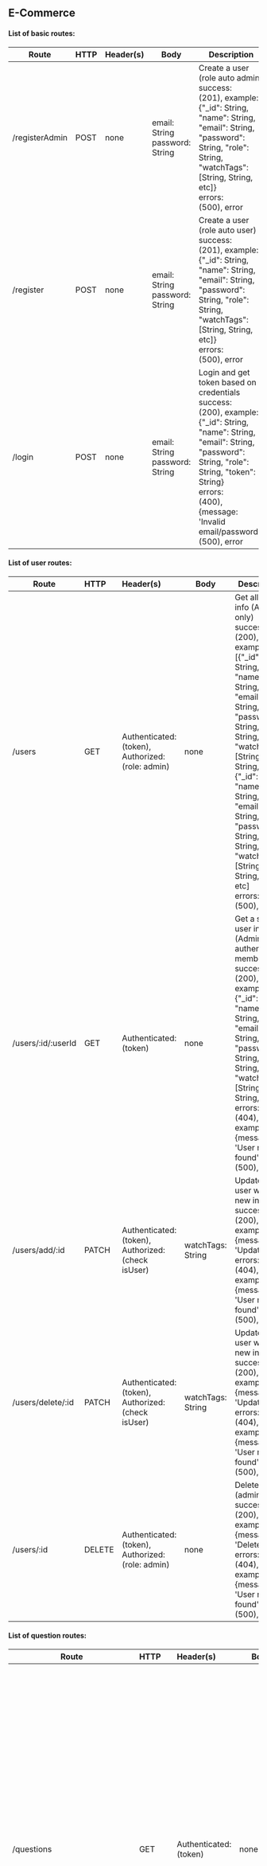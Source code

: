 ## E-Commerce

#### List of basic routes:

| Route          | HTTP | Header(s) | Body                                | Description                                                  |
| -------------- | ---- | --------- | ----------------------------------- | ------------------------------------------------------------ |
| /registerAdmin | POST | none      | email: String<br />password: String | Create a user (role auto admin)<br />success:<br />(201), example: {"_id": String, "name": String, "email": String, "password": String, "role": String, "watchTags": [String, String, etc]}<br />errors:<br />(500), error |
| /register      | POST | none      | email: String<br />password: String | Create a user (role auto user)<br />success:<br />(201), example: {"_id": String, "name": String, "email": String, "password": String, "role": String, "watchTags": [String, String, etc]}<br />errors:<br />(500), error |
| /login         | POST | none      | email: String<br />password: String | Login and get token based on credentials<br />success:<br />(200), example: {"_id": String, "name": String, "email": String, "password": String, "role": String,  "token": String}<br />errors:<br />(400), {message: 'Invalid email/password'}<br />(500), error |



#### List of user routes:

| Route              | HTTP   | Header(s)                                                    | Body              | Description                                                  |
| ------------------ | :----- | :----------------------------------------------------------- | ----------------- | ------------------------------------------------------------ |
| /users             | GET    | Authenticated:<br />(token),<br />Authorized:<br />(role: admin) | none              | Get all users info (Admin only)<br />success:<br />(200), example: [{"_id": String, "name": String, "email": String, "password": String, "role": String, "watchTags": [String, String, etc]}, {"_id": String, "name": String, "email": String, "password": String, "role": String, "watchTags": [String, String, etc]}, etc]<br />errors:<br />(500), error |
| /users/:id/:userId | GET    | Authenticated:<br />(token)                                  | none              | Get a single user info (Admin and authenticated member)<br />success:<br />(200), example: {"_id": String, "name": String, "email": String, "password": String, "role": String, "watchTags": [String, String, etc]}<br />errors:<br />(404), example: {message: 'User not found'}<br />(500), error |
| /users/add/:id     | PATCH  | Authenticated:<br />(token),<br />Authorized:<br />(check isUser) | watchTags: String | Update a user with new info<br />success:<br />(200), example: {message: 'Updated'}<br />errors:<br />(404), example: {message: 'User not found'}<br />(500), error |
| /users/delete/:id  | PATCH  | Authenticated:<br />(token),<br />Authorized:<br />(check isUser) | watchTags: String | Update a user with new info<br />success:<br />(200), example: {message: 'Updated'}<br />errors:<br />(404), example: {message: 'User not found'}<br />(500), error |
| /users/:id         | DELETE | Authenticated:<br />(token),<br />Authorized:<br />(role: admin) | none              | Delete a user (admin only)<br />success:<br />(200), example: {message: 'Deleted'}<br />errors:<br />(404), example: {message: 'User not found'}<br />(500), error |



#### List of question routes:

| Route                            | HTTP   | Header(s)                                                    | Body                                                         | Description                                                  |
| -------------------------------- | :----- | :----------------------------------------------------------- | ------------------------------------------------------------ | ------------------------------------------------------------ |
| /questions                       | GET    | Authenticated:<br />(token)                                  | none                                                         | Get all questions<br />success:<br />(200), example: [{"title": String, "description": String, "answer": [Object, Object, etc], "votes": [Object, Object, etc], "tags": [String, String, etc], userId: Object}, {"title": String, "description": String, "answer": [Object, Object, etc], "votes": [Object, Object, etc], "tags": [String, String, etc], userId: Object}, etc]<br />errors:<br />(500), error |
| /questions/:questionId           | GET    | Authenticated:<br />(token)                                  | none                                                         | Get a single question info<br />success:<br />(200), example: {"title": String, "description": String, "answer": [Object, Object, etc], "votes": [Object, Object, etc], "tags": [String, String, etc], userId: Object}<br />errors:<br />(404), example: {message: 'Product not found'}<br />(500), error |
| /questions/:id                   | POST   | Authenticated:<br />(token),<br />Authorized:<br />(check isUser) | title: String<br />description: String<br />tags: [String, String] | Create a question<br />success:<br />(201), example: {"title": String, "description": String, "answer": [Object, Object, etc], "votes": [Object, Object, etc], "tags": [String, String, etc], userId: Object}<br />errors:<br />(400), example: {"message": String}<br />(500), error |
| /questions/:id/:questionId       | PUT    | Authenticated:<br />(token)<br />Authorized:<br />(check isUser) | title: String<br />description: String<br />tags: [String, String] | Update a question with new info<br />success:<br />(200), example: {"title": String, "description": String, "answer": [Object, Object, etc], "votes": [Object, Object, etc], "tags": [String, String, etc], userId: Object}<br />errors:<br />(404), example: {message: 'Question not found'}<br />(500), error |
| /questions/:id/votes/:questionId | PATCH  | Authenticated:<br />(token),<br />Authorized:<br />(check isUser) | status: String                                               | Update votes of question<br />success:<br />(200), example: {"title": String, "description": String, "answer": [Object, Object, etc], "votes": [Object, Object, etc], "tags": [String, String, etc], userId: Object}<br />errors:<br />(404), example: {message: 'Question not found'}<br />(500), error |
| /questions/:id/:questionId       | DELETE | Authenticated:<br />(token),<br />Authorized:<br />(check isUser) | none                                                         | Delete a question<br />success:<br />(200), example: {message: 'Question successfully deleted'}<br />errors:<br />(404), example: {message: 'Question not found'}<br />(500), error |



#### List of answer routes:

| Route                        | HTTP   | Header(s)                                                    | Body                                                         | Description                                                  |
| ---------------------------- | :----- | :----------------------------------------------------------- | ------------------------------------------------------------ | ------------------------------------------------------------ |
| /answers/:questionId         | GET    | Authenticated:<br />(token)                                  | none                                                         | Get answer by questionId<br />success:<br />(200), example: {"title": String, "description": String, "votes": [Object, Object, etc], "questionId": Object, userId: Object}, {"title": String, "description": String, "votes": [Object, Object, etc], "questionId": Object, userId: Object}<br />errors:<br />(500), error |
| /answers/:id/:questionId     | POST   | Authenticated:<br />(token),<br />Authorized:<br />(check isUser) | title: String<br />description: String<br />questionId: String | Create a answer<br />success:<br />(201), example: {"title": String, "description": String, "votes": [Object, Object, etc], "questionId": Object, userId: Object}, {"title": String, "description": String, "votes": [Object, Object, etc], "questionId": Object, userId: Object}<br />errors:<br />(400), example: {"message": String}<br />(500), error |
| /answers/:id/:answerId       | PUT    | Authenticated:<br />(token)<br />Authorized:<br />(check isUser) | title: String<br />description: String                       | Update a answer with new info<br />success:<br />(200), example: {"title": String, "description": String, "votes": [Object, Object, etc], "questionId": Object, userId: Object}, {"title": String, "description": String, "votes": [Object, Object, etc], "questionId": Object, userId: Object}<br />errors:<br />(404), example: {message: 'Answer not found'}<br />(500), error |
| /answers/:id/votes/:answerId | PATCH  | Authenticated:<br />(token),<br />Authorized:<br />(check isUser) | status: String                                               | Update votes of answer<br />success:<br />(200), example: {"title": String, "description": String, "votes": [Object, Object, etc], "questionId": Object, userId: Object}, {"title": String, "description": String, "votes": [Object, Object, etc], "questionId": Object, userId: Object}<br />errors:<br />(404), example: {message: 'Answer not found'}<br />(500), error |
| /answers/:id/:answerId       | DELETE | Authenticated:<br />(token),<br />Authorized:<br />(check isUser) | none                                                         | Delete a answer<br />success:<br />(200), example: {message: 'Answer successfully deleted'}<br />errors:<br />(404), example: {message: 'Answer not found'}<br />(500), error |



#### List of tag routes:

| Route | HTTP | Header(s)                   | Body | Description                                                  |
| ----- | :--- | :-------------------------- | ---- | ------------------------------------------------------------ |
| /tags | GET  | Authenticated:<br />(token) | none | Get all tags<br />success:<br />(200), example: [{"name": String}, {"name": String}, etc]<br />errors:<br />(500), error |



### Link Deploy

Server:



Client:

